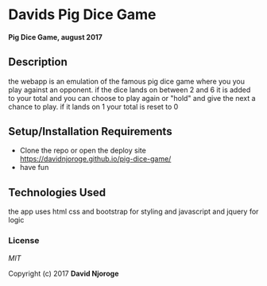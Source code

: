 # Davids Pig Dice Game

#### Pig Dice Game, august 2017

## Description

the webapp is an emulation of the famous pig dice game where you you play against an opponent.
if the dice lands on between 2 and 6 it is added to your total and you can choose to play again or "hold" and give the next a chance to play. if it lands on 1 your total is reset to 0

## Setup/Installation Requirements

* Clone the repo or open the deploy site https://davidnjoroge.github.io/pig-dice-game/
* have fun

## Technologies Used

the app uses html css and bootstrap for styling and javascript and jquery for logic

### License

*MIT*

Copyright (c) 2017 **David Njoroge**
